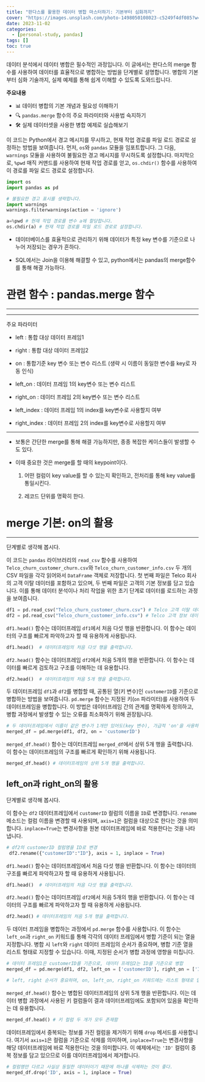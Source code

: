 ```yaml
---
title: "판다스를 활용한 데이터 병합 마스터하기: 기본부터 심화까지"
cover: "https://images.unsplash.com/photo-1498050108023-c5249f4df085?w=1920&h=1080&fit=crop"
date: 2023-11-02
categories:
  - [personal-study, pandas]
tags: []
toc: true
---
```


데이터 분석에서 데이터 병합은 필수적인 과정입니다. 이 글에서는 판다스의 merge 함수를 사용하여 데이터를 효율적으로 병합하는 방법을 단계별로 설명합니다. 병합의 기본부터 심화 기술까지, 실제 예제를 통해 쉽게 이해할 수 있도록 도와드립니다.

**주요내용**
- 📊 데이터 병합의 기본 개념과 필요성 이해하기
- 🔍 `pandas.merge` 함수의 주요 파라미터와 사용법 숙지하기
- 🛠 실제 데이터셋을 사용한 병합 예제로 실습해보기

이 코드는 Python에서 경고 메시지를 무시하고, 현재 작업 경로를 파일 로드 경로로 설정하는 방법을 보여줍니다. 먼저, `os`와 `pandas` 모듈을 임포트합니다. 그 다음, `warnings` 모듈을 사용하여 불필요한 경고 메시지를 무시하도록 설정합니다. 마지막으로, `%pwd` 매직 커맨드를 사용하여 현재 작업 경로를 얻고, `os.chdir()` 함수를 사용하여 이 경로를 파일 로드 경로로 설정합니다.

```python
import os
import pandas as pd

# 불필요한 경고 표시를 생략합니다.
import warnings
warnings.filterwarnings(action = 'ignore')

a=%pwd # 현재 작업 경로를 변수 a에 할당합니다.
os.chdir(a) # 현재 작업 경로를 파일 로드 경로로 설정합니다.
```

- 데이터베이스를 효율적으로 관리하기 위해 데이터가 특정 key 변수를 기준으로 나누어 저장되는 경우가 흔하다.

- SQL에서는 Join을 이용해 해결할 수 있고, python에서는 pandas의 merge함수를 통해 해결 가능하다.

# 관련 함수 : pandas.merge 함수

---


---


주요 파라미터

- left : 통합 대상 데이터 프레임1

- right : 통합 대상 데이터 프레임2

- on : 통합기준 key 변수 또는 변수 리스트 (생략 시 이름이 동일한 변수를 key로 자동 인식)

- left_on : 데이터 프레임 1의 key변수 또는 변수 리스트

- right_on : 데이터 프레임 2의 key변수 또는 변수 리스트

- left_index : 데이터 프레임 1의 index를 key변수로 사용할지 여부

- right_index : 데이터 프레임 2의 index를 key변수로 사용할지 여부

---


- 보통은 간단한 merge를 통해 해결 가능하지만, 종종 복잡한 케이스들이 발생할 수도 있다.

- 이때 중요한 것은 merge를 할 때의 keypoint이다.

    1) 어떤 컬럼이 key value를 할 수 있는지 확인하고, 전처리를 통해 key value를 통일시킨다.

    2) 레코드 단위를 명확히 한다.

# merge 기본: on의 활용

---


단계별로 생각해 봅시다.

이 코드는 `pandas` 라이브러리의 `read_csv` 함수를 사용하여 `Telco_churn_customer_churn.csv`와 `Telco_churn_customer_info.csv` 두 개의 CSV 파일을 각각 읽어와서 `DataFrame` 객체로 저장합니다. 첫 번째 파일은 Telco 회사의 고객 이탈 데이터를 포함하고 있으며, 두 번째 파일은 고객의 기본 정보를 담고 있습니다. 이를 통해 데이터 분석이나 처리 작업을 위한 초기 단계로 데이터를 로드하는 과정을 보여줍니다.

```python
df1 = pd.read_csv("Telco_churn_customer_churn.csv") # Telco 고객 이탈 데이터를 불러옵니다.
df2 = pd.read_csv("Telco_churn_customer_info.csv") # Telco 고객 정보 데이터를 불러옵니다.
```

``df1.head()`` 함수는 데이터프레임 ``df1``에서 처음 다섯 행을 반환합니다. 이 함수는 데이터의 구조를 빠르게 파악하고자 할 때 유용하게 사용됩니다.

```python
df1.head()  # 데이터프레임의 처음 다섯 행을 출력합니다.
```

`df2.head()` 함수는 데이터프레임 `df2`에서 처음 5개의 행을 반환합니다. 이 함수는 데이터를 빠르게 검토하고 구조를 이해하는 데 유용합니다.

```python
df2.head()  # 데이터프레임의 처음 5개 행을 출력합니다.
```

두 데이터프레임 `df1`과 `df2`를 병합할 때, 공통된 열(키 변수)인 `customerID`를 기준으로 병합하는 방법을 보여줍니다. `pd.merge` 함수는 지정된 키(`on` 파라미터)를 사용하여 두 데이터프레임을 병합합니다. 이 방법은 데이터프레임 간의 관계를 명확하게 정의하고, 병합 과정에서 발생할 수 있는 오류를 최소화하기 위해 권장됩니다.

```python
# 두 데이터프레임에서 이름이 같은 변수가 1개만 있어도(key 변수), 가급적 'on'을 사용하는 것이 좋습니다.
merged_df = pd.merge(df1, df2, on = 'customerID')
```

`merged_df.head()` 함수는 데이터프레임 `merged_df`에서 상위 5개 행을 출력합니다. 이 함수는 데이터프레임의 구조를 빠르게 확인하기 위해 사용됩니다.

```python
merged_df.head() # 데이터프레임의 상위 5개 행을 출력합니다.
```

## left_on과 right_on의 활용

단계별로 생각해 봅시다.

이 함수는 `df2` 데이터프레임에서 `customerID` 컬럼의 이름을 `ID`로 변경합니다. `rename` 메소드는 컬럼 이름을 변경할 때 사용되며, `axis=1`은 컬럼을 대상으로 한다는 것을 의미합니다. `inplace=True`는 변경사항을 원본 데이터프레임에 바로 적용한다는 것을 나타냅니다.

```python
# df2의 customerID 컬럼명을 ID로 변경
 df2.rename({"customerID":"ID"}, axis = 1, inplace = True)
```

``df1.head()`` 함수는 데이터프레임에서 처음 다섯 행을 반환합니다. 이 함수는 데이터의 구조를 빠르게 파악하고자 할 때 유용하게 사용됩니다.

```python
df1.head()  # 데이터프레임의 처음 다섯 행을 출력합니다.
```

`df2.head()` 함수는 데이터프레임 `df2`에서 처음 5개의 행을 반환합니다. 이 함수는 데이터의 구조를 빠르게 파악하고자 할 때 유용하게 사용됩니다.

```python
df2.head() # 데이터프레임의 처음 5개 행을 출력합니다.
```

두 데이터 프레임을 병합하는 과정에서 `pd.merge` 함수를 사용합니다. 이 함수는 `left_on`과 `right_on` 키워드를 통해 각각의 데이터 프레임에서 병합 기준이 되는 열을 지정합니다. 병합 시 `left`와 `right` 데이터 프레임의 순서가 중요하며, 병합 기준 열을 리스트 형태로 지정할 수 있습니다. 이때, 지정된 순서가 병합 과정에 영향을 미칩니다.

```python
# 데이터 프레임1은 customerID를 기준으로, 데이터 프레임2는 ID를 기준으로 병합
merged_df = pd.merge(df1, df2, left_on = ['customerID'], right_on = ['ID']) 

# left, right 순서가 중요하며, on, left_on, right_on 키워드에는 리스트 형태로 입력 가능합니다. 순서가 중요합니다.
```

``merged_df.head()`` 함수는 병합된 데이터프레임의 상위 5개 행을 반환합니다. 이는 데이터 병합 과정에서 사용된 키 컬럼들이 결과 데이터프레임에도 포함되어 있음을 확인하는 데 유용합니다.

```python
merged_df.head() # 키 컬럼 두 개가 모두 존재함
```

데이터프레임에서 중복되는 정보를 가진 컬럼을 제거하기 위해 `drop` 메서드를 사용합니다. 여기서 `axis=1`은 컬럼을 기준으로 삭제를 의미하며, `inplace=True`는 변경사항을 해당 데이터프레임에 바로 적용한다는 것을 의미합니다. 이 예제에서는 `'ID'` 컬럼이 중복 정보를 담고 있으므로 이를 데이터프레임에서 제거합니다.

```python
# 컬럼명만 다르고 사실상 동일한 데이터이기 때문에 하나를 삭제하는 것이 좋다.
merged_df.drop('ID', axis = 1, inplace = True)
```
